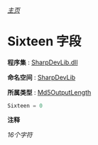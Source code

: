 ###### [主页](./Index.md "主页")

# Sixteen 字段

**程序集** : [SharpDevLib.dll](./SharpDevLib.assembly.md "SharpDevLib.dll")

**命名空间** : [SharpDevLib](./SharpDevLib.namespace.md "SharpDevLib")

**所属类型** : [Md5OutputLength](./SharpDevLib.Md5OutputLength.md "Md5OutputLength")
``` csharp
Sixteen = 0
```

**注释**

*16个字符*



